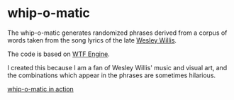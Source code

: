 # whip-o-matic

The whip-o-matic generates randomized phrases derived from a corpus of words
taken from the song lyrics of the late [Wesley Willis](https://en.wikipedia.org/wiki/Wesley_Willis).

The code is based on [WTF Engine](https://github.com/soulwire/WTFEngine).

I created this because I am a fan of Wesley Willis' music and visual art, and
the combinations which appear in the phrases are sometimes hilarious.

[whip-o-matic in action](http://whip-o-matic.brianshumate.com/)
